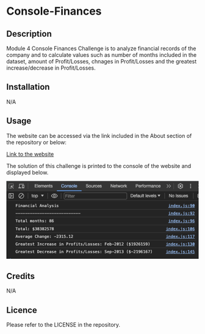# Console-Finances
## Description

Module 4 Console Finances Challenge is to analyze financial records of the company and to calculate values such as number of months included in the dataset, amount of Profit/Losses, chnages in Profit/Losses and the greatest increase/decrease in Profit/Losses.

## Installation

N/A

## Usage

The website can be accessed via the link included in the About section of the repository or below:

[Link to the website](https://marijapastu.github.io/Console-Finances/)

The solution of this challenge is printed to the console of the website and displayed below. 

![Alt text](<Screenshot 2024-01-15 at 21.56.24.png>)

## Credits

N/A

## Licence

Please refer to the LICENSE in the repository.


